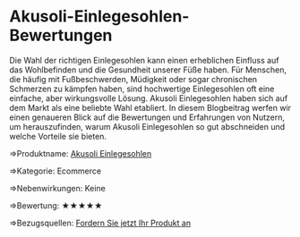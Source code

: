 # Akusoli-Einlegesohlen-Bewertungen

Die Wahl der richtigen Einlegesohlen kann einen erheblichen Einfluss auf das Wohlbefinden und die Gesundheit unserer Füße haben. Für Menschen, die häufig mit Fußbeschwerden, Müdigkeit oder sogar chronischen Schmerzen zu kämpfen haben, sind hochwertige Einlegesohlen oft eine einfache, aber wirkungsvolle Lösung. Akusoli Einlegesohlen haben sich auf dem Markt als eine beliebte Wahl etabliert. In diesem Blogbeitrag werfen wir einen genaueren Blick auf die Bewertungen und Erfahrungen von Nutzern, um herauszufinden, warum Akusoli Einlegesohlen so gut abschneiden und welche Vorteile sie bieten.

⇒Produktname: [Akusoli Einlegesohlen](https://www.offerplox.com/e-commerce/akusoli-insoles-reviews/)

⇒Kategorie: Ecommerce

⇒Nebenwirkungen: Keine

⇒Bewertung: ★★★★★

⇒Bezugsquellen: [Fordern Sie jetzt Ihr Produkt an](https://akusoli-insoles-erfahrungen.company.site/)

